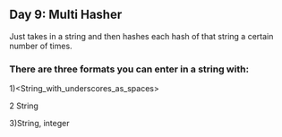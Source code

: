 ## Day 9: Multi Hasher
Just takes in a string and then hashes each hash of that string a certain number of times. 


### There are three formats you can enter in a string with:


  1)<String_with_underscores_as_spaces> <integer>
  
  
  2 String
  
  
  3)String, integer
